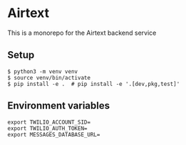 # Airtext

This is a monorepo for the Airtext backend service

## Setup

```
$ python3 -m venv venv
$ source venv/bin/activate
$ pip install -e .  # pip install -e '.[dev,pkg,test]'
```

## Environment variables

```
export TWILIO_ACCOUNT_SID=
export TWILIO_AUTH_TOKEN=
export MESSAGES_DATABASE_URL=
```